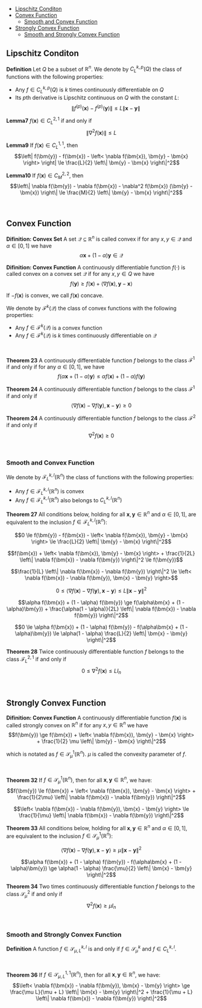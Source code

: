 
- [Lipschitz Conditon](#lipschitz-conditon)
- [Convex Function](#convex-function)
    - [Smooth and Convex Function](#smooth-and-convex-function)
- [Strongly Convex Function](#strongly-convex-function)
    - [Smooth and Strongly Convex Function](#smooth-and-strongly-convex-function)




## Lipschitz Conditon
**Definition**
Let $Q$ be a subset of $\mathbb{R}^n$. We denote by $C_{L}^{k,p}(Q)$ the class of functions with the following properties:
- Any $f \in C_{L}^{k,p}(Q)$ is $k$ times continuously differentiable on $Q$
- Its $p$­th derivative is Lipschitz continuous on $Q$ with the constant $L$: $$\left\| f^{(p)}(\bm{x}) - f^{(p)}(\bm{y}) \right\| \le L\left\| \bm{x} - \bm{y} \right\|$$

**Lemma7**
$f(\bm{x}) \in C_L^{2,1}$ if and only if $$\left\| \nabla^2 f(\bm{x}) \right\| \le L$$

**Lemma9**
If $f(\bm{x}) \in C_L^{1,1}$, then $$\left| f(\bm{y}) - f(\bm{x}) - \left< \nabla f(\bm{x}), \bm{y} - \bm{x} \right> \right| \le \frac{L}{2} \left\| \bm{y} - \bm{x} \right\|^2$$

**Lemma10**
If $f(\bm{x}) \in C_M^{2,2}$, then $$\left\| \nabla f(\bm{y}) - \nabla f(\bm{x}) - \nabla^2 f(\bm{x}) (\bm{y} - \bm{x}) \right\| \le \frac{M}{2} \left\| \bm{y} - \bm{x} \right\|^2$$





<br>

## Convex Function
**Difinition: Convex Set**
A set $\mathcal{Q} \subseteq \mathbb{R}^n$ is called convex if for any $x, y \in \mathcal{Q}$ and $\alpha \in [0, 1]$ we have $$\alpha\bm{x} + (1 - \alpha)\bm{y} \in \mathcal{Q}$$


**Difinition: Convex Function**
A continuously differentiable function $f(\cdot)$ is called convex on a convex set $\mathcal{Q}$ if for any $x, y \in Q$ we have $$f(\bm{y}) \ge f(\bm{x}) + \left< \nabla f(\bm{x}), \bm{y} - \bm{x} \right>$$

If $-f(\bm{x})$ is convex, we call $f(\bm{x})$ concave.

We denote by $\mathcal{F}^k(\mathcal{Q})$ the class of convex functions with the following properties:
- Any $f \in \mathcal{F}^k(\mathcal{Q})$ is a convex function
- Any $f \in \mathcal{F}^k(\mathcal{Q})$ is $k$ times continuously differentiable on $\mathcal{Q}$

<br>

**Theorem 23**
A continuously differentiable function $f$ belongs to the class $\mathcal{F}^1$ if and only if for any $\alpha \in [0, 1]$, we have $$f(\alpha\bm{x} + (1 - \alpha)\bm{y}) \le \alpha f(\bm{x}) + (1 - \alpha) f(\bm{y})$$

**Theorem 24**
A continuously differentiable function $f$ belongs to the class $\mathcal{F}^1$ if and only if $$\left< \nabla f(\bm{x}) - \nabla f(\bm{y}), \bm{x} - \bm{y} \right> \ge 0$$

**Theorem 24**
A continuously differentiable function $f$ belongs to the class $\mathcal{F}^2$ if and only if $$\nabla^2 f(\bm{x}) \ge 0$$


<br>

### Smooth and Convex Function
We denote by $\mathcal{F}_{L}^{k,l}(\mathbb{R}^n)$ the class of functions with the following properties:
- Any $f \in \mathcal{F}_{L}^{k,l}(\mathbb{R}^n)$ is convex
- Any $f \in \mathcal{F}_{L}^{k,l}(\mathbb{R}^n)$ also belongs to $C_{L}^{k,l}(\mathbb{R}^n)$

**Theorem 27**
All conditions below, holding for all $\bm{x}, \bm{y} \in \mathbb{R}^n$ and $\alpha \in [0, 1]$, are equivalent to the inclusion $f \in \mathcal{F}_{L}^{k,l}(\mathbb{R}^n)$:

$$0 \le f(\bm{y}) - f(\bm{x}) - \left< \nabla f(\bm{x}), \bm{y} - \bm{x} \right> \le \frac{L}{2} \left\| \bm{y} - \bm{x} \right\|^2$$

$$f(\bm{x}) + \left< \nabla f(\bm{x}), \bm{y} - \bm{x} \right> + \frac{1}{2L} \left\| \nabla f(\bm{x}) - \nabla f(\bm{y}) \right\|^2 \le f(\bm{y})$$

$$\frac{1}{L} \left\| \nabla f(\bm{x}) - \nabla f(\bm{y}) \right\|^2 \le \left< \nabla f(\bm{x}) - \nabla f(\bm{y}), \bm{x} - \bm{y} \right>$$

$$0 \le \left< \nabla f(\bm{x}) - \nabla f(\bm{y}), \bm{x} - \bm{y} \right> \le L\left\| \bm{x} - \bm{y} \right\|^2$$

$$\alpha f(\bm{x}) + (1 - \alpha) f(\bm{y}) \ge f(\alpha\bm{x} + (1 - \alpha)\bm{y}) + \frac{\alpha(1 - \alpha)}{2L} \left\| \nabla f(\bm{x}) - \nabla f(\bm{y}) \right\|^2$$

$$0 \le \alpha f(\bm{x}) + (1 - \alpha) f(\bm{y}) - f(\alpha\bm{x} + (1 - \alpha)\bm{y}) \le \alpha(1 - \alpha) \frac{L}{2} \left\| \bm{x} - \bm{y} \right\|^2$$

**Theorem 28**
Twice continuously differentiable function $f$ belongs to the class $\mathcal{F}_L^{2,1}$ if and only if $$0 \le \nabla^2 f(\bm{x}) \le LI_n$$






<br>

## Strongly Convex Function
**Difinition: Convex Function**
A continuously differentiable function $f(\bm{x})$ is called strongly convex on $\mathbb{R}^n$ if for any $x, y \in \mathbb{R}^n$ we have $$f(\bm{y}) \ge f(\bm{x}) + \left< \nabla f(\bm{x}), \bm{y} - \bm{x} \right> + \frac{1}{2} \mu \left\| \bm{y} - \bm{x} \right\|^2$$

which is notated as $f \in \mathcal{S}_{\mu}^1(\mathbb{R}^n)$. $\mu$ is called the convexity parameter of $f$.

<br>

**Theorem 32**
If $f \in \mathcal{S}_{\mu}^{1}(\mathbb{R}^n)$, then for all $\bm{x}, \bm{y} \in \mathbb{R}^n$, we have:
$$f(\bm{y}) \le f(\bm{x}) + \left< \nabla f(\bm{x}), \bm{y} - \bm{x} \right> + \frac{1}{2\mu} \left\| \nabla f(\bm{x}) - \nabla f(\bm{y}) \right\|^2$$

$$\left< \nabla f(\bm{x}) - \nabla f(\bm{y}), \bm{x} - \bm{y} \right> \le \frac{1}{\mu} \left\| \nabla f(\bm{x}) - \nabla f(\bm{y}) \right\|^2$$

**Theorem 33**
All conditions below, holding for all $\bm{x}, \bm{y} \in \mathbb{R}^n$ and $\alpha \in [0, 1]$, are equivalent to the inclusion $f \in \mathcal{S}_{\mu}^{1}(\mathbb{R}^n)$:

$$\left< \nabla f(\bm{x}) - \nabla f(\bm{y}), \bm{x} - \bm{y} \right> \ge \mu \left\| \bm{x} - \bm{y} \right\|^2$$

$$\alpha f(\bm{x}) + (1 - \alpha) f(\bm{y}) - f(\alpha\bm{x} + (1 - \alpha)\bm{y}) \ge \alpha(1 - \alpha) \frac{\mu}{2} \left\| \bm{x} - \bm{y} \right\|^2$$

**Theorem 34**
Two times continuously differentiable function $f$ belongs to the class $\mathcal{S}_{\mu}^{2}$ if and only if $$\nabla^2 f(\bm{x}) \ge \mu I_n$$


<br>

### Smooth and Strongly Convex Function
**Definition**
A function $f \in \mathcal{S}_{\mu, L}^{k, l}$ is and only if $f \in \mathcal{S}_{\mu}^k$ and $f \in C_L^{k, l}$.

<br>

**Theorem 36**
If $f \in \mathcal{S}_{\mu, L}^{1, 1}(\mathbb{R}^n)$, then for all $\bm{x}, \bm{y} \in \mathbb{R}^n$, we have:
$$\left< \nabla f(\bm{x}) - \nabla f(\bm{y}), \bm{x} - \bm{y} \right> \ge \frac{\mu L}{\mu + L} \left\| \bm{x} - \bm{y} \right\|^2 + \frac{1}{\mu + L} \left\| \nabla f(\bm{x}) - \nabla f(\bm{y}) \right\|^2$$

